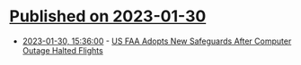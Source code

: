 # [Published on 2023-01-30](index.md)

* [2023-01-30, 15:36:00](https://news.slashdot.org/story/23/01/30/1536242/us-faa-adopts-new-safeguards-after-computer-outage-halted-flights?utm_source=rss1.0mainlinkanon&utm_medium=feed) - [US FAA Adopts New Safeguards After Computer Outage Halted Flights](https://news.slashdot.org/story/23/01/30/1536242/us-faa-adopts-new-safeguards-after-computer-outage-halted-flights?utm_source=rss1.0mainlinkanon&utm_medium=feed)
